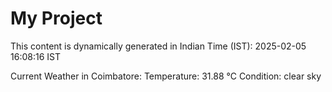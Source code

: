 # My Project

This content is dynamically generated in Indian Time (IST): 2025-02-05 16:08:16 IST


Current Weather in Coimbatore:
Temperature: 31.88 °C
Condition: clear sky
